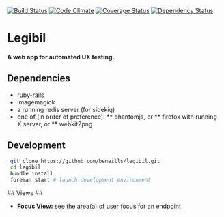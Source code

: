 [![Build Status](https://travis-ci.org/beneills/legibil.svg?branch=master)](https://travis-ci.org/beneills/legibil)
[![Code Climate](https://codeclimate.com/github/beneills/legibil/badges/gpa.svg)](https://codeclimate.com/github/beneills/legibil)
[![Coverage Status](https://coveralls.io/repos/github/beneills/legibil/badge.svg?branch=master)](https://coveralls.io/github/beneills/legibil?branch=master)
[![Dependency Status](https://gemnasium.com/beneills/legibil.svg)](https://gemnasium.com/beneills/legibil)

# Legibil #

__A web app for automated UX testing.__


## Dependencies ##


* ruby-rails
* imagemagick
* a running redis server (for sidekiq)
* one of (in order of preference):
** phantomjs, or
** firefox with running X server, or
** webkit2png


## Development ##

```bash
 git clone https://github.com/beneills/legibil.git
 cd legibil
 bundle install
 foreman start # launch development environment
```

## Views ##

* __Focus View:__ see the area(a) of user focus for an endpoint
